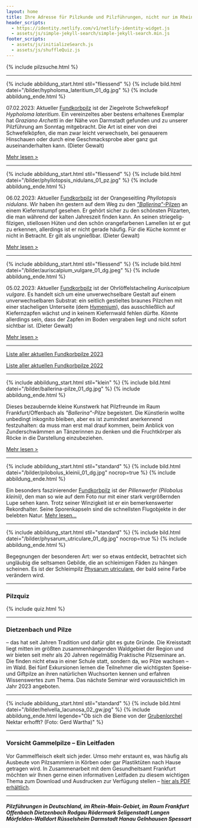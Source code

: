 ```yaml
---
layout: home
title: Ihre Adresse für Pilzkunde und Pilzführungen, nicht nur im Rhein-Main-Gebiet
header_scripts:
  - https://identity.netlify.com/v1/netlify-identity-widget.js
  - assets/js/simple-jekyll-search/simple-jekyll-search.min.js
footer_scripts:
  - assets/js/initializeSearch.js
  - assets/js/shuffleQuiz.js
---
```

{% include pilzsuche.html %}

- - -

{% include abbildung_start.html stil="fliessend" %}
{% include bild.html datei="/bilder/hypholoma_lateritium_01_dg.jpg" %}
{% include abbildung_ende.html %}

07.02.2023: Aktueller [Fundkorbpilz](AA "Glossar-") ist der Ziegelrote Schwefelkopf *Hypholoma lateritium*. Ein vereinzeltes aber bestens erhaltenes Exemplar hat *Graziano Archetti* in der Nähe von Darmstadt gefunden und zu unserer Pilzführung am Sonntag mitgebracht. Die Art ist einer von drei Schwefelköpfen, die man zwar leicht verwechseln, bei genauerem Hinschauen oder durch eine Geschmacksprobe aber ganz gut auseinanderhalten kann. (Dieter Gewalt)

[Mehr lesen >](/pilze/hypholoma-lateritium-ziegelroter-schwefelkopf)

<div style="clear:  both"></div>

- - -

{% include abbildung_start.html stil="fliessend" %}
{% include bild.html datei="/bilder/phyllotopsis_nidulans_01_pz.jpg" %}
{% include abbildung_ende.html %}

06.02.2023: Aktueller [Fundkorbpilz](AA "Glossar-") ist der Orangeseitling *Phyllotopsis nidulans*. Wir haben ihn gestern auf dem Weg zu den [*"Ballerina"*-Pilzen](/termine) an einem Kiefernstumpf gesehen. Er gehört sicher zu den schönsten Pilzarten, die man während der kalten Jahreszeit finden kann. An seinen striegelig-filzigen, stiellosen Hüten und den schön orangefarbenen Lamellen ist er gut zu erkennen, allerdings ist er nicht gerade häufig. Für die Küche kommt er nicht in Betracht. Er gilt als ungnießbar. (Dieter Gewalt)

[Mehr lesen >](/pilze/phyllotopsis-nidulans-orangeseitling)

<div style="clear:  both"></div>

- - -

{% include abbildung_start.html stil="fliessend" %}
{% include bild.html datei="/bilder/auriscalpium_vulgare_01_dg.jpeg" %}
{% include abbildung_ende.html %}

05.02.2023: Aktueller [Fundkorbpilz](AA "Glossar-") ist der Ohrlöffelstacheling *Auriscalpium vulgare*. Es handelt sich um eine unverwechselbare Gestalt auf einem unverwechselbaren Substrat: ein seitlich gestieltes braunes Pilzchen mit einer stacheligen Unterseite (dem [Hymenium](Hymenium "Glossar")), das ausschließlich auf Kiefernzapfen wächst und in keinem Kiefernwald fehlen dürfte. Könnte allerdings sein, dass der Zapfen im Boden vergraben liegt und nicht sofort sichtbar ist. (Dieter Gewalt)

[Mehr lesen >](/pilze/auriscalpium-vulgare-ohrlöffelstacheling)

<div style="clear:  both"></div>

- - -

[Liste aller aktuellen Fundkorbpilze 2023](/artikel/liste-aller-aktuellen-fundkorbpilze-2023.html)

[Liste aller aktuellen Fundkorbpilze 2022](/artikel/liste-aller-aktuellen-fundkorbpilze-2022.html)

- - -

{% include abbildung_start.html stil="klein" %}
{% include bild.html datei="/bilder/ballerina-pilze_01_dg.jpg" %}
{% include abbildung_ende.html %}

Dieses bezaubernde kleine Kunstwerk hat Pilzfreunde im Raum Frankfurt/Offenbach als *"Ballerina"-Pilze* begeistert. Die Künstlerin wollte unbedingt inkognito bleiben, aber es ist zumindest anerkennend festzuhalten: da muss man erst mal drauf kommen, beim Anblick von Zunderschwämmen an Tänzerinnen zu denken und die Fruchtkörper als Röcke in die Darstellung einzubeziehen.

[Mehr lesen >](/termine)

- - -

{% include abbildung_start.html stil="standard" %}
{% include bild.html datei="/bilder/pilobolus_kleinii_01_dg.jpg" nocrop=true %}
{% include abbildung_ende.html %}

Ein besonders faszinierender [Fundkorbpilz](AA "Glossar-") ist der *Pillenwerfer (Pilobolus kleinii)*, den man so wie auf dem Foto nur mit einer stark vergrößernden Lupe sehen kann. Trotz seiner Winzigkeit ist er ein bemerkenswerter Rekordhalter. Seine Sporenkapseln sind die schnellsten Flugobjekte in der belebten Natur. [Mehr lesen...](/pilze/pilobolus-kleinii-pillenwerfer)

- - -

{% include abbildung_start.html stil="standard" %}
{% include bild.html datei="/bilder/physarum_utriculare_01_dg.jpg" nocrop=true %}
{% include abbildung_ende.html %}

Begegnungen der besonderen Art: wer so etwas entdeckt, betrachtet sich ungläubig die seltsamen Gebilde, die an schleimigen Fäden zu hängen scheinen. Es ist der Schleimpilz [Physarum utriculare](/pilze/physarum-utriculare-fadenfruchtschleimpilz), der bald seine Farbe verändern wird.

- - -

### Pilzquiz

{% include quiz.html %}

- - -

### Dietzenbach und Pilze

– das hat seit Jahren Tradition und dafür gibt es gute Gründe. Die Kreisstadt liegt mitten im größten zusammenhängenden Waldgebiet der Region und wir bieten seit mehr als 20 Jahren regelmäßig Praktische Pilzseminare an. Die finden nicht etwa in einer Schule statt, sondern da, wo Pilze wachsen – im Wald. Bei fünf Exkursionen lernen die Teilnehmer die wichtigsten Speise- und Giftpilze an ihren natürlichen Wuchsorten kennen und erfahren Wissenswertes zum Thema. Das nächste Seminar wird voraussichtlich im Jahr 2023 angeboten.  

- - -

{% include abbildung_start.html stil="standard" %}
{% include bild.html datei="/bilder/helvella_lacunosa_02_gw.jpg" %}
{% include abbildung_ende.html legende="Ob sich die Biene von der <a href='/pilze/helvella-lacunosa-grubenlorchel'>Grubenlorchel</a> Nektar erhofft?  (Foto: Gerd Wartha)" %}

- - -

### Vorsicht Gammelpilze – Ein Leitfaden

Vor Gammelfleisch ekelt sich jeder. Umso mehr erstaunt es, was häufig als Ausbeute von Pilzsammlern in Körben oder gar Plastiktüten nach Hause getragen wird. In Zusammenarbeit mit dem Gesundheitsamt Frankfurt möchten wir Ihnen gerne einen informativen Leitfaden zu diesem wichtigen Thema zum Download und Ausdrucken zur Verfügung stellen – [hier als PDF erhältlich](/assets/docs/Fundkorb.de-Gammelpilze.pdf).

- - -

##### Pilzführungen in Deutschland, im Rhein-Main-Gebiet, im Raum Frankfurt Offenbach Dietzenbach Rodgau Rödermark Seligenstadt Langen Mörfelden-Walldort Rüsselsheim Darmstadt Hanau Gelnhausen Spessart